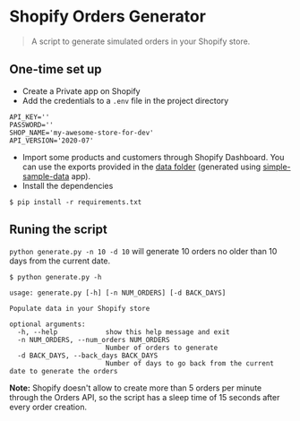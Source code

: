 # Shopify Orders Generator

> A script to generate simulated orders in your Shopify store.

## One-time set up

- Create a Private app on Shopify
- Add the credentials to a `.env` file in the project directory
```
API_KEY=''
PASSWORD=''
SHOP_NAME='my-awesome-store-for-dev'
API_VERSION='2020-07'
```
- Import some products and customers through Shopify Dashboard. You can use the exports provided in the [data folder](/data) (generated using [simple-sample-data](https://apps.shopify.com/simple-sample-data) app). 
- Install the dependencies
```shell script
$ pip install -r requirements.txt
```

## Runing the script
`python generate.py -n 10 -d 10` will generate 10 orders no older than 10 days from the current date.
```shell script
$ python generate.py -h

usage: generate.py [-h] [-n NUM_ORDERS] [-d BACK_DAYS]

Populate data in your Shopify store

optional arguments:
  -h, --help            show this help message and exit
  -n NUM_ORDERS, --num_orders NUM_ORDERS
                        Number of orders to generate
  -d BACK_DAYS, --back_days BACK_DAYS
                        Number of days to go back from the current date to generate the orders
```

**Note:** Shopify doesn't allow to create more than 5 orders per minute through the Orders API, so the script has a sleep time of 15 seconds after every order creation.
